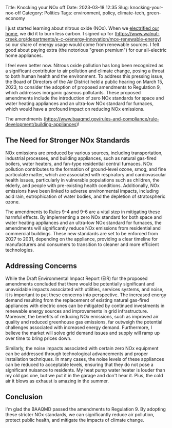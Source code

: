 Title: Knocking your NOx off
Date: 2023-03-18 12:35
Slug: knocking-your-nox-off
Category: Politics
Tags: environment, policy, climate-tech, green-economy

I just started learning about nitrous oxide (NOx). When we [electrified our home]({filename}the-importance-of-electrification.md), we did it to burn less carbon. I signed up for (https://www.walnut-creek.org/departments/e-c-o/energy-innovation/mce-renewable-energy) so our share of energy usage would come from renewable sources. I felt good about paying extra (the notorious "green premium") for our all-electric home appliances. 

I feel even better now. Nitrous oxide pollution has long been recognized as a significant contributor to air pollution and climate change, posing a threat to both human health and the environment. To address this pressing issue, the Board of Directors of the Air District held a public hearing on March 15, 2023, to consider the adoption of proposed amendments to Regulation 9, which addresses inorganic gaseous pollutants. These proposed amendments include the introduction of zero NOx standards for space and water heating appliances and an ultra-low NOx standard for furnaces, which would have a profound impact on reducing NOx emissions. 

The amendments (https://www.baaqmd.gov/rules-and-compliance/rule-development/building-appliances)!

## The Need for Stronger NOx Standards

NOx emissions are produced by various sources, including transportation, industrial processes, and building appliances, such as natural gas-fired boilers, water heaters, and fan-type residential central furnaces. NOx pollution contributes to the formation of ground-level ozone, smog, and fine particulate matter, which are associated with respiratory and cardiovascular health issues, particularly in vulnerable populations such as children, the elderly, and people with pre-existing health conditions. Additionally, NOx emissions have been linked to adverse environmental impacts, including acid rain, eutrophication of water bodies, and the depletion of stratospheric ozone.

The amendments to Rules 9-4 and 9-6 are a vital step in mitigating these harmful effects. By implementing a zero NOx standard for both space and water heating appliances and an ultra-low NOx standard for furnaces, the amendments will significantly reduce NOx emissions from residential and commercial buildings. These new standards are set to be enforced from 2027 to 2031, depending on the appliance, providing a clear timeline for manufacturers and consumers to transition to cleaner and more efficient technologies.

## Addressing Concerns

While the Draft Environmental Impact Report (EIR) for the proposed amendments concluded that there would be potentially significant and unavoidable impacts associated with utilities, services systems, and noise, it is important to put these concerns into perspective. The increased energy demand resulting from the replacement of existing natural gas-fired appliances with electric ones can be mitigated by continued investments in renewable energy sources and improvements in grid infrastructure. Moreover, the benefits of reducing NOx emissions, such as improved air quality and reduced greenhouse gas emissions, far outweigh the potential challenges associated with increased energy demand. Furthermore, I believe the market will solve grid demand issues and supply will ramp up over time to bring prices down.

Similarly, the noise impacts associated with certain zero NOx equipment can be addressed through technological advancements and proper installation techniques. In many cases, the noise levels of these appliances can be reduced to acceptable levels, ensuring that they do not pose a significant nuisance to residents. My heat pump water heater is louder than my old gas one, but we put it in the garage and don't hear it. Plus, the cold air it blows as exhaust is amazing in the summer. 

## Conclusion

I'm glad the BAAQMD passed the amendments to Regulation 9. By adopting these stricter NOx standards, we can significantly reduce air pollution, protect public health, and mitigate the impacts of climate change.